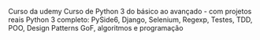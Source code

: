 Curso da udemy
Curso de Python 3 do básico ao avançado - com projetos reais
Python 3 completo: PySide6, Django, Selenium, Regexp, Testes, TDD, POO, Design Patterns GoF, algoritmos e programação